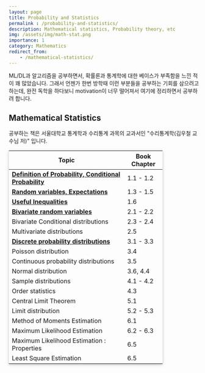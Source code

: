 ```yaml
---
layout: page
title: Probability and Statistics
permalink : /probability-and-statistics/
description: Mathematical statistics, Probability theory, etc
img: /assets/img/math-stat.png
importance: 1
category: Mathematics
redirect_from:
    - /mathematical-statistics/
---
```


ML/DL과 알고리즘을 공부하면서, 확률론과 통계학에 대한 베이스가 부족함을 느낀 적이 꽤 많았습니다. 그래서 언젠가 한번 방학때 이런 부분들을 공부하는 기회를 삼으려고 하는데, 완전 독학을 하다보니 motivation이 너무 떨어져서 여기에 정리하면서 공부하려 합니다.

## Mathematical Statistics

공부하는 책은 서울대학교 통계학과 수리통계 과목의 교과서인 "수리통계학(김우철 교수님 저)" 입니다. 

<style>
table th:first-of-type {
    width: 75%;
}
table th:nth-of-type(2) {
    width: 25%;
}
table {
    width:80%;
	box-shadow: 0 2px 5px 0 rgba(0, 0, 0, 0.16), 0 2px 10px 0 rgba(0, 0, 0, 0.12);
}
</style>


| **Topic**                                                                                          | **Book Chapter** |
| -------------------------------------------------------------------------------------------------- | ---------------- |
| **[Definition of Probability, Conditional Probability](/mathematical-statistics/01-probability/)** | 1.1 - 1.2        |
| **[Random variables, Expectations](/mathematical-statistics/02-random-variables/)**                | 1.3 - 1.5        |
| **[Useful Inequalities](/mathematical-statistics/03-useful-inequalities)**                         | 1.6              |
| **[Bivariate random variables](/mathematical-statistics/04-bivariate-random-variables/)**          | 2.1 - 2.2        |
| Bivariate Conditional distributions                                                                | 2.3 - 2.4        |
| Multivariate distributions                                                                         | 2.5              |
| **[Discrete probability distributions](/mathematical-statistics/07-discrete-distributions/)**      | 3.1 - 3.3        |
| Poisson distribution                                                                               | 3.4              |
| Continuous probability distributions                                                               | 3.5              |
| Normal distribution                                                                                | 3.6, 4.4         |
| Sample distributions                                                                               | 4.1 - 4.2        |
| Order statistics                                                                                   | 4.3              |
| Central Limit Theorem                                                                              | 5.1              |
| Limit distribution                                                                                 | 5.2 - 5.3        |
| Method of Moments Estimation                                                                       | 6.1              |
| Maximum Likelihood Estimation                                                                      | 6.2 - 6.3        |
| Maximum Likelihood Estimation : Properties                                                         | 6.5              |
| Least Square Estimation                                                                            | 6.5              |